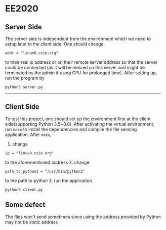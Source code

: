 # EE2020

## Server Side
The server side is independent from the environment which we need to setup later in the client side. One should change 
```
addr = "linux8.csie.org"
```
to their real ip address or on their remote server address so that the server could be connected (as it will be reniced on this server and might be terminated by the admin if using CPU for prolonged time). After setting up, run the program by
```
python3 server.py
```
---
## Client Side
To test this project, one should set up the environment first at the client side(supporting Python 3.5~3.8). After activating the virtual environment, run ```make``` to install the dependencies and compile the file sending application.
After ```make```,
1. change 
```
ip = "linux8.csie.org"
```
to the aforementioned address
2. change
```
path_to_python3 = "/usr/bin/python3"
```
to the path to python
3. run the application
```
python3 client.py
```


## Some defect
The files won't send sometimes since using the address provided by Python may not be static address